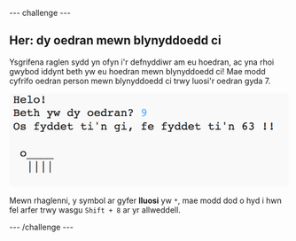 --- challenge ---
## Her: dy oedran mewn blynyddoedd ci
Ysgrifena raglen sydd yn ofyn i'r defnyddiwr am eu hoedran, ac yna rhoi gwybod iddynt beth yw eu hoedran mewn blynyddoedd ci! Mae modd cyfrifo oedran person mewn blynyddoedd ci trwy luosi'r oedran gyda 7.

![screenshot](images/me-dog-years.png)

Mewn rhaglenni, y symbol ar gyfer __lluosi__ yw `*`, mae modd dod o hyd i hwn fel arfer trwy wasgu `Shift + 8` ar yr allweddell.

--- /challenge ---
